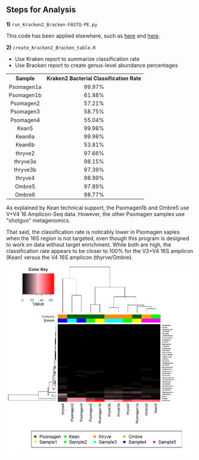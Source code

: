 ## Steps for Analysis

**1)** `run_Kracken2_Bracken-FASTQ-PE.py`

This code has been applied elsewhere, such as [here](https://github.com/cwarden45/Bastu_Cat_Genome/tree/master/basepaws_Dental_Health_Test) and [here](https://github.com/cwarden45/PRJNA513845-eDNA_reanalysis/tree/master/metagenomics).

**2)** `create_Kracken2_Bracken_table.R`

 - Use Kraken report to summarize classification rate
 - Use Bracken report to create genus-level abundance percentages
 
 <table>
  <tbody>
    <tr>
      <th align="center">Sample</th>
      <th align="center">Kraken2 Bacterial Classification Rate</th>
    </tr>
    <tr>
      <td align="center">Psomagen1a</td>
      <td align="center">99.97%</td>
     </tr>
     <tr>
      <td align="center">Psomagen1b</td>
      <td align="center">61.88%</td>
     </tr>
     <tr>
      <td align="center">Psomagen2</td>
      <td align="center">57.21%</td>
     </tr>
	<tr>
      <td align="center">Psomagen3</td>
      <td align="center">58.75%</td>
     </tr>
	<tr>
      <td align="center">Psomagen4</td>
      <td align="center">55.04%</td>
     </tr>
	<tr>
      <td align="center">Kean5</td>
      <td align="center">99.98%</td>
     </tr>
 	<tr>
      <td align="center">Kean6a</td>
      <td align="center">99.98%</td>
     </tr>
 	<tr>
      <td align="center">Kean6b</td>
      <td align="center">53.81%</td>
     </tr>
	  <tr>
      <td align="center">thryve2</td>
      <td align="center">97.66%</td>
     </tr>
    <tr>
      <td align="center">thryve3a</td>
      <td align="center">98.15%</td>
     </tr>
    <tr>
      <td align="center">thryve3b</td>
      <td align="center">97.39%</td>
     </tr>
    <tr>
      <td align="center">thryve4</td>
      <td align="center">98.99%</td>
     </tr>
    <tr>
      <td align="center">Ombre5</td>
      <td align="center">97.89%</td>
     </tr>
    <tr>
      <td align="center">Ombre6</td>
      <td align="center">98.77%</td>
     </tr>
</tbody>
</table>

As explained by Kean technical support, the Psomagen1b and Ombre5 use V+V4 16 Amplicon-Seq data.  However, the other Psomagen samples use "shotgun" metagenomics.

That said, the classification rate is noticably lower in Psomagen saples when the 16S region is not targeted, even though this program is designed to work on data without target enrichment.  While both are high, the classification rate appears to be closer to 100% for the V3+V4 16S amplicon (Kean) versus the V4 16S amplicon (thyrve/Ombre).

![Bracken-Adjusted Percent Quantified Clustering](n11_Braken2_genera-heatmap_quantified.PNG "Bracken-Adjusted Percent Quantified Clustering")
